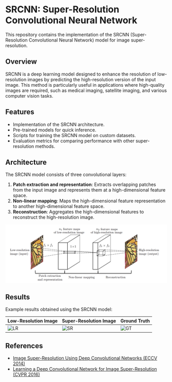 # SRCNN: Super-Resolution Convolutional Neural Network

This repository contains the implementation of the SRCNN (Super-Resolution Convolutional Neural Network) model for image super-resolution.

## Overview

SRCNN is a deep learning model designed to enhance the resolution of low-resolution images by predicting the high-resolution version of the input image. This method is particularly useful in applications where high-quality images are required, such as medical imaging, satellite imaging, and various computer vision tasks.

## Features

- Implementation of the SRCNN architecture.
- Pre-trained models for quick inference.
- Scripts for training the SRCNN model on custom datasets.
- Evaluation metrics for comparing performance with other super-resolution methods.

## Architecture

The SRCNN model consists of three convolutional layers:

1. **Patch extraction and representation**: Extracts overlapping patches from the input image and represents them at a high-dimensional feature space.
2. **Non-linear mapping**: Maps the high-dimensional feature representation to another high-dimensional feature space.
3. **Reconstruction**: Aggregates the high-dimensional features to reconstruct the high-resolution image.

![SRCNN Architecture](images/srcnn_1.PNG)


## Results

Example results obtained using the SRCNN model:

| Low-Resolution Image | Super-Resolution Image | Ground Truth |
|----------------------|------------------------|--------------|
| ![LR](examples/lr.png) | ![SR](examples/sr.png) | ![GT](examples/gt.png) |

## References

- [Image Super-Resolution Using Deep Convolutional Networks (ECCV 2014)](https://arxiv.org/abs/1501.00092)
- [Learning a Deep Convolutional Network for Image Super-Resolution (CVPR 2016)](https://ieeexplore.ieee.org/document/7780551)




